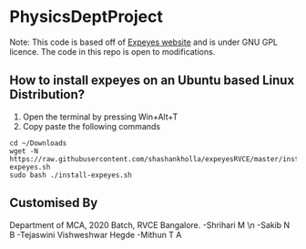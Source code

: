 # PhysicsDeptProject

Note: This code is based off of [Expeyes website](http://expeyes.in) and is under GNU GPL licence. The code in this repo is open to modifications.

## How to install expeyes on an Ubuntu based Linux Distribution?

1. Open the terminal by pressing Win+Alt+T
2. Copy paste the following commands
```
cd ~/Downloads
wget -N https://raw.githubusercontent.com/shashankholla/expeyesRVCE/master/install-expeyes.sh
sudo bash ./install-expeyes.sh
```

## Customised By

Department of MCA, 2020 Batch, RVCE Bangalore.
-Shrihari M \n
-Sakib N B
-Tejaswini Vishweshwar Hegde
-Mithun T A
